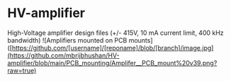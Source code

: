 # HV-amplifier
High-Voltage amplifier design files (+/- 415V, 10 mA current limit, 400 kHz bandwidth)
![Amplifiers mounted on PCB mounts]([https://github.com/[username]/[reponame]/blob/[branch]/image.jpg](https://github.com/mbrijbhushan/HV-amplifier/blob/main/PCB_mounting/Amplifer__PCB_mount%20v39.png?raw=true)

